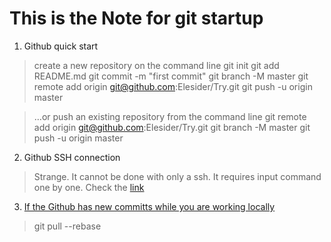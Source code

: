 # This is the Note for git startup

1. Github quick start
> create a new repository on the command line
git init
git add README.md
git commit -m "first commit"
git branch -M master
git remote add origin git@github.com:Elesider/Try.git
git push -u origin master

> …or push an existing repository from the command line
git remote add origin git@github.com:Elesider/Try.git
git branch -M master
git push -u origin master


2. Github SSH connection
> Strange. It cannot be done with only a ssh. It requires input command one by one.
> Check the [link](https://docs.github.com/en/authentication/connecting-to-github-with-ssh)


3. [If the Github has new committs while you are working locally](https://stackoverflow.com/questions/24114676/git-error-failed-to-push-some-refs-to-remote)
> git pull --rebase
